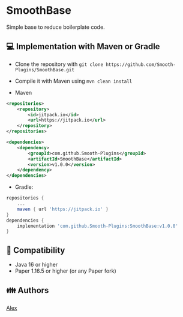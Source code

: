 # SmoothBase

Simple base to reduce boilerplate code.

## 💻 Implementation with Maven or Gradle

- Clone the repository with `git clone https://github.com/Smooth-Plugins/SmoothBase.git`
- Compile it with Maven using `mvn clean install`

- Maven
```xml
<repositories>
    <repository>
        <id>jitpack.io</id>
        <url>https://jitpack.io</url>
    </repository>
</repositories>

<dependencies>
    <dependency>
        <groupId>com.github.Smooth-Plugins</groupId>
        <artifactId>SmoothBase</artifactId>
        <version>v1.0.0</version>
    </dependency>
</dependencies>
```
- Gradle:
```groovy
repositories {
    ...
    maven { url 'https://jitpack.io' }
}
dependencies {
    implementation 'com.github.Smooth-Plugins:SmoothBase:v1.0.0'
}
```

## 🔭 Compatibility

- Java 16 or higher
- Paper 1.16.5 or higher (or any Paper fork)
  

## 👪 Authors

[Alex](https://github.com/alexcastro1919)
